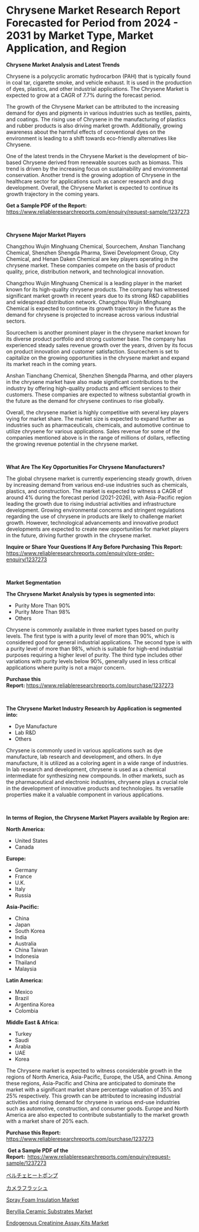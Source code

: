 <p><h1>Chrysene Market Research Report Forecasted for Period from 2024 -  2031 by Market Type, Market Application, and Region</h1></p><p><strong>Chrysene Market Analysis and Latest Trends</strong></p>
<p><p>Chrysene is a polycyclic aromatic hydrocarbon (PAH) that is typically found in coal tar, cigarette smoke, and vehicle exhaust. It is used in the production of dyes, plastics, and other industrial applications. The Chrysene Market is expected to grow at a CAGR of 7.7% during the forecast period.</p><p>The growth of the Chrysene Market can be attributed to the increasing demand for dyes and pigments in various industries such as textiles, paints, and coatings. The rising use of Chrysene in the manufacturing of plastics and rubber products is also driving market growth. Additionally, growing awareness about the harmful effects of conventional dyes on the environment is leading to a shift towards eco-friendly alternatives like Chrysene.</p><p>One of the latest trends in the Chrysene Market is the development of bio-based Chrysene derived from renewable sources such as biomass. This trend is driven by the increasing focus on sustainability and environmental conservation. Another trend is the growing adoption of Chrysene in the healthcare sector for applications such as cancer research and drug development. Overall, the Chrysene Market is expected to continue its growth trajectory in the coming years.</p></p>
<p><strong>Get a Sample PDF of the Report:&nbsp;</strong> <a href="https://www.reliableresearchreports.com/enquiry/request-sample/1237273">https://www.reliableresearchreports.com/enquiry/request-sample/1237273</a></p>
<p>&nbsp;</p>
<p><strong>Chrysene Major Market Players</strong></p>
<p><p>Changzhou Wujin Minghuang Chemical, Sourcechem, Anshan Tianchang Chemical, Shenzhen Shengda Pharma, Siwei Development Group, City Chemical, and Henan Daken Chemical are key players operating in the chrysene market. These companies compete on the basis of product quality, price, distribution network, and technological innovation.</p><p>Changzhou Wujin Minghuang Chemical is a leading player in the market known for its high-quality chrysene products. The company has witnessed significant market growth in recent years due to its strong R&D capabilities and widespread distribution network. Changzhou Wujin Minghuang Chemical is expected to continue its growth trajectory in the future as the demand for chrysene is projected to increase across various industrial sectors.</p><p>Sourcechem is another prominent player in the chrysene market known for its diverse product portfolio and strong customer base. The company has experienced steady sales revenue growth over the years, driven by its focus on product innovation and customer satisfaction. Sourcechem is set to capitalize on the growing opportunities in the chrysene market and expand its market reach in the coming years.</p><p>Anshan Tianchang Chemical, Shenzhen Shengda Pharma, and other players in the chrysene market have also made significant contributions to the industry by offering high-quality products and efficient services to their customers. These companies are expected to witness substantial growth in the future as the demand for chrysene continues to rise globally.</p><p>Overall, the chrysene market is highly competitive with several key players vying for market share. The market size is expected to expand further as industries such as pharmaceuticals, chemicals, and automotive continue to utilize chrysene for various applications. Sales revenue for some of the companies mentioned above is in the range of millions of dollars, reflecting the growing revenue potential in the chrysene market.</p></p>
<p>&nbsp;</p>
<p><strong>What Are The Key Opportunities For Chrysene Manufacturers?</strong></p>
<p><p>The global chrysene market is currently experiencing steady growth, driven by increasing demand from various end-use industries such as chemicals, plastics, and construction. The market is expected to witness a CAGR of around 4% during the forecast period (2021-2026), with Asia-Pacific region leading the growth due to rising industrial activities and infrastructure development. Growing environmental concerns and stringent regulations regarding the use of chrysene in products are likely to challenge market growth. However, technological advancements and innovative product developments are expected to create new opportunities for market players in the future, driving further growth in the chrysene market.</p></p>
<p><strong>Inquire or Share Your Questions If Any Before Purchasing This Report:</strong> <a href="https://www.reliableresearchreports.com/enquiry/pre-order-enquiry/1237273">https://www.reliableresearchreports.com/enquiry/pre-order-enquiry/1237273</a></p>
<p>&nbsp;</p>
<p><strong>Market Segmentation</strong></p>
<p><strong>The Chrysene Market Analysis by types is segmented into:</strong></p>
<p><ul><li>Purity More Than 90%</li><li>Purity More Than 98%</li><li>Others</li></ul></p>
<p><p>Chrysene is commonly available in three market types based on purity levels. The first type is with a purity level of more than 90%, which is considered good for general industrial applications. The second type is with a purity level of more than 98%, which is suitable for high-end industrial purposes requiring a higher level of purity. The third type includes other variations with purity levels below 90%, generally used in less critical applications where purity is not a major concern.</p></p>
<p><strong>Purchase this Report:&nbsp;</strong><a href="https://www.reliableresearchreports.com/purchase/1237273">https://www.reliableresearchreports.com/purchase/1237273</a></p>
<p>&nbsp;</p>
<p><strong>The Chrysene Market Industry Research by Application is segmented into:</strong></p>
<p><ul><li>Dye Manufacture</li><li>Lab R&D</li><li>Others</li></ul></p>
<p><p>Chrysene is commonly used in various applications such as dye manufacture, lab research and development, and others. In dye manufacture, it is utilized as a coloring agent in a wide range of industries. In lab research and development, chrysene is used as a chemical intermediate for synthesizing new compounds. In other markets, such as the pharmaceutical and electronic industries, chrysene plays a crucial role in the development of innovative products and technologies. Its versatile properties make it a valuable component in various applications.</p></p>
<p>&nbsp;</p>
<p><strong>In terms of Region, the Chrysene Market Players available by Region are:</strong></p>
<p>
    <p> <strong> North America: </strong>
        <ul>
            <li>United States</li>
            <li>Canada</li>
        </ul>
        </p> 
    <p> <strong> Europe: </strong>
        <ul>
            <li>Germany</li>
            <li>France</li>
            <li>U.K.</li>
            <li>Italy</li>
            <li>Russia</li>
        </ul>
        </p> 
    <p> <strong> Asia-Pacific: </strong>
        <ul>
            <li>China</li>
            <li>Japan</li>
            <li>South Korea</li>
            <li>India</li>
            <li>Australia</li>
            <li>China Taiwan</li>
            <li>Indonesia</li>
            <li>Thailand</li>
            <li>Malaysia</li>
        </ul>
        </p> 
    <p> <strong> Latin America: </strong>
        <ul>
            <li>Mexico</li>
            <li>Brazil</li>
            <li>Argentina Korea</li>
            <li>Colombia</li>
        </ul>
        </p> 
    <p> <strong> Middle East & Africa: </strong>
        <ul>
            <li>Turkey</li>
            <li>Saudi</li>
            <li>Arabia</li>
            <li>UAE</li>
            <li>Korea</li>
        </ul>
    </p>
    </p>
<p><p>The Chrysene market is expected to witness considerable growth in the regions of North America, Asia-Pacific, Europe, the USA, and China. Among these regions, Asia-Pacific and China are anticipated to dominate the market with a significant market share percentage valuation of 35% and 25% respectively. This growth can be attributed to increasing industrial activities and rising demand for chrysene in various end-use industries such as automotive, construction, and consumer goods. Europe and North America are also expected to contribute substantially to the market growth with a market share of 20% each.</p></p>
<p><strong>Purchase this Report: </strong><a href="https://www.reliableresearchreports.com/purchase/1237273">https://www.reliableresearchreports.com/purchase/1237273</a></p>
<p>&nbsp;<strong>Get a Sample PDF of the Report:&nbsp;&nbsp;</strong><a href="https://www.reliableresearchreports.com/enquiry/request-sample/1237273">https://www.reliableresearchreports.com/enquiry/request-sample/1237273</a></p>
<p><strong></strong></p>
<p><p><a href="https://github.com/wkuactfdzwizk06/Market-Research-Report-List-1/blob/main/5846932193534.md">ペルチェヒートポンプ</a></p><p><a href="https://github.com/lrlmopnhwd79300/Market-Research-Report-List-1/blob/main/2992817193535.md">カメラフラッシュ</a></p><p><a href="https://github.com/lubmix/Market-Research-Report-List-1/blob/main/spray-foam-insulation-market.md">Spray Foam Insulation Market</a></p><p><a href="https://issuu.com/reportprime-2/docs/beryllia-ceramic-substrates-market-size-2030.pptx">Beryllia Ceramic Substrates Market</a></p><p><a href="https://issuu.com/reportprime-2/docs/endogenous-creatinine-assay-kits-market-size-2030.">Endogenous Creatinine Assay Kits Market</a></p></p>